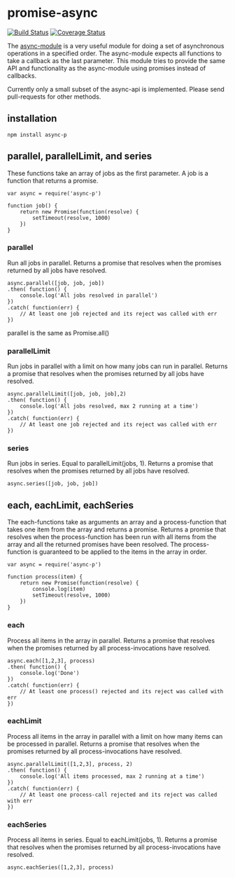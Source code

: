 # promise-async


[![Build Status](https://travis-ci.org/mattiash/node-async-p.svg?branch=master)](https://travis-ci.org/mattiash/node-async-p) [![Coverage Status](https://coveralls.io/repos/github/mattiash/node-async-p/badge.svg?branch=master)](https://coveralls.io/github/mattiash/node-async-p?branch=master)

The [async-module](https://github.com/caolan/async) is a very useful module for
doing a set of asynchronous operations in a specified order. The async-module
expects all functions to take a callback as the last parameter. This module
tries to provide the same API and functionality as the async-module using
promises instead of callbacks.

Currently only a small subset of the async-api is implemented. Please send
pull-requests for other methods.

## installation

    npm install async-p


## parallel, parallelLimit, and series

These functions take an array of jobs as the first parameter. A job is a
function that returns a promise.

    var async = require('async-p')

    function job() {
        return new Promise(function(resolve) {
            setTimeout(resolve, 1000)
        })
    }


### parallel

Run all jobs in parallel. Returns a promise that resolves when the promises
returned by all jobs have resolved.

    async.parallel([job, job, job])
    .then( function() {
        console.log('All jobs resolved in parallel')
    })
    .catch( function(err) {
        // At least one job rejected and its reject was called with err
    })

parallel is the same as Promise.all()

### parallelLimit

Run jobs in parallel with a limit on how many jobs can run in parallel. Returns
a promise that resolves when the promises returned by all jobs have resolved.

    async.parallelLimit([job, job, job],2)
    .then( function() {
        console.log('All jobs resolved, max 2 running at a time')
    })
    .catch( function(err) {
        // At least one job rejected and its reject was called with err
    })

### series

Run jobs in series. Equal to parallelLimit(jobs, 1). Returns a promise that
resolves when the promises returned by all jobs have resolved.

    async.series([job, job, job])

## each, eachLimit, eachSeries

The each-functions take as arguments an array and a process-function that takes
one item from the array and returns a promise. Returns a promise that resolves
when the process-function has been run with all items from the array and all the
returned promises have been resolved. The process-function is guaranteed to be
applied to the items in the array in order.

    var async = require('async-p')

    function process(item) {
        return new Promise(function(resolve) {
            console.log(item)
            setTimeout(resolve, 1000)
        })
    }

### each

Process all items in the array in parallel. Returns a promise that resolves when
the promises returned by all process-invocations have resolved.

    async.each([1,2,3], process)
    .then( function() {
        console.log('Done')
    })
    .catch( function(err) {
        // At least one process() rejected and its reject was called with err
    })

### eachLimit

Process all items in the array in parallel with a limit on how many items can be
processed in parallel. Returns a promise that resolves when the promises
returned by all process-invocations have resolved.

    async.parallelLimit([1,2,3], process, 2)
    .then( function() {
        console.log('All items processed, max 2 running at a time')
    })
    .catch( function(err) {
        // At least one process-call rejected and its reject was called with err
    })

### eachSeries

Process all items in series. Equal to eachLimit(jobs, 1). Returns a promise that
resolves when the promises returned by all process-invocations have resolved.

    async.eachSeries([1,2,3], process)
